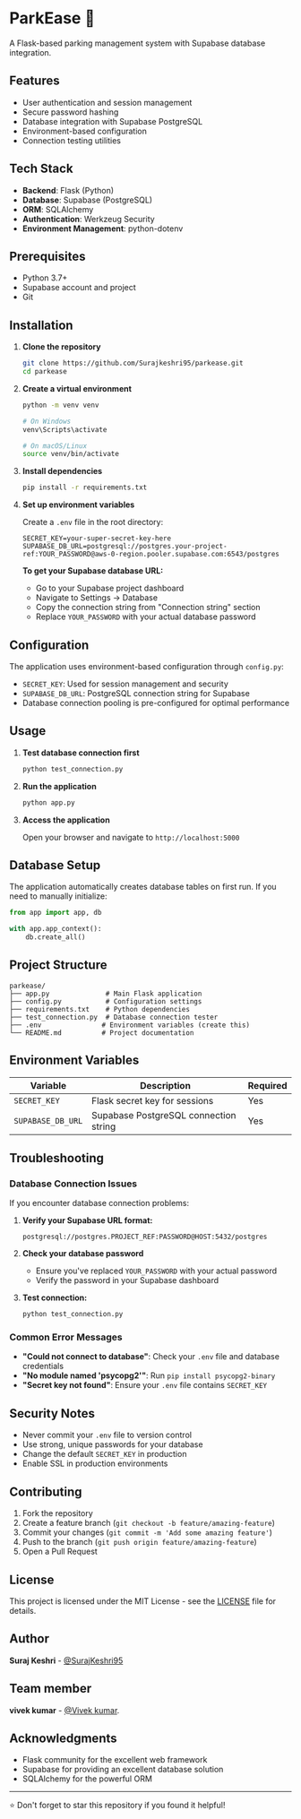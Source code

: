 # ParkEase 🚗

A Flask-based parking management system with Supabase database integration.

## Features

- User authentication and session management
- Secure password hashing
- Database integration with Supabase PostgreSQL
- Environment-based configuration
- Connection testing utilities

## Tech Stack

- **Backend**: Flask (Python)
- **Database**: Supabase (PostgreSQL)
- **ORM**: SQLAlchemy
- **Authentication**: Werkzeug Security
- **Environment Management**: python-dotenv

## Prerequisites

- Python 3.7+
- Supabase account and project
- Git

## Installation

1. **Clone the repository**
   ```bash
   git clone https://github.com/Surajkeshri95/parkease.git
   cd parkease
   ```

2. **Create a virtual environment**
   ```bash
   python -m venv venv
   
   # On Windows
   venv\Scripts\activate
   
   # On macOS/Linux
   source venv/bin/activate
   ```

3. **Install dependencies**
   ```bash
   pip install -r requirements.txt
   ```

4. **Set up environment variables**
   
   Create a `.env` file in the root directory:
   ```env
   SECRET_KEY=your-super-secret-key-here
   SUPABASE_DB_URL=postgresql://postgres.your-project-ref:YOUR_PASSWORD@aws-0-region.pooler.supabase.com:6543/postgres
   ```

   **To get your Supabase database URL:**
   - Go to your Supabase project dashboard
   - Navigate to Settings → Database
   - Copy the connection string from "Connection string" section
   - Replace `YOUR_PASSWORD` with your actual database password

## Configuration

The application uses environment-based configuration through `config.py`:

- `SECRET_KEY`: Used for session management and security
- `SUPABASE_DB_URL`: PostgreSQL connection string for Supabase
- Database connection pooling is pre-configured for optimal performance

## Usage

1. **Test database connection first**
   ```bash
   python test_connection.py
   ```

2. **Run the application**
   ```bash
   python app.py
   ```

3. **Access the application**
   
   Open your browser and navigate to `http://localhost:5000`

## Database Setup

The application automatically creates database tables on first run. If you need to manually initialize:

```python
from app import app, db

with app.app_context():
    db.create_all()
```

## Project Structure

```
parkease/
├── app.py              # Main Flask application
├── config.py           # Configuration settings
├── requirements.txt    # Python dependencies
├── test_connection.py  # Database connection tester
├── .env               # Environment variables (create this)
└── README.md          # Project documentation
```

## Environment Variables

| Variable | Description | Required |
|----------|-------------|----------|
| `SECRET_KEY` | Flask secret key for sessions | Yes |
| `SUPABASE_DB_URL` | Supabase PostgreSQL connection string | Yes |

## Troubleshooting

### Database Connection Issues

If you encounter database connection problems:

1. **Verify your Supabase URL format:**
   ```
   postgresql://postgres.PROJECT_REF:PASSWORD@HOST:5432/postgres
   ```

2. **Check your database password**
   - Ensure you've replaced `YOUR_PASSWORD` with your actual password
   - Verify the password in your Supabase dashboard

3. **Test connection:**
   ```bash
   python test_connection.py
   ```

### Common Error Messages

- **"Could not connect to database"**: Check your `.env` file and database credentials
- **"No module named 'psycopg2'"**: Run `pip install psycopg2-binary`
- **"Secret key not found"**: Ensure your `.env` file contains `SECRET_KEY`

## Security Notes

- Never commit your `.env` file to version control
- Use strong, unique passwords for your database
- Change the default `SECRET_KEY` in production
- Enable SSL in production environments

## Contributing

1. Fork the repository
2. Create a feature branch (`git checkout -b feature/amazing-feature`)
3. Commit your changes (`git commit -m 'Add some amazing feature'`)
4. Push to the branch (`git push origin feature/amazing-feature`)
5. Open a Pull Request

## License

This project is licensed under the MIT License - see the [LICENSE](LICENSE) file for details.

## Author

**Suraj Keshri** - [@SurajKeshri95](https://github.com/SurajKeshri95)

## Team member

**vivek kumar** - [@Vivek kumar]( https://github.com/302004vivekkumar ).
## Acknowledgments

- Flask community for the excellent web framework
- Supabase for providing an excellent database solution
- SQLAlchemy for the powerful ORM

---

⭐ Don't forget to star this repository if you found it helpful!
